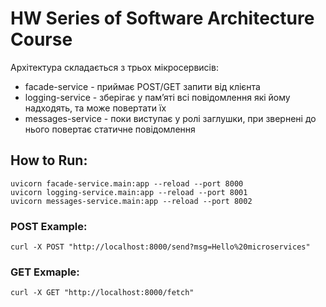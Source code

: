 # HW Series of Software Architecture Course

Архітектура складається з трьох мікросервисів:
 - facade-service - приймає POST/GET запити від клієнта
 - logging-service - зберігає у пам’яті всі повідомлення які йому надходять, та може повертати їх
 - messages-service - поки виступає у ролі заглушки, при звернені до нього повертає статичне повідомлення

## How to Run:

```
uvicorn facade-service.main:app --reload --port 8000
uvicorn logging-service.main:app --reload --port 8001
uvicorn messages-service.main:app --reload --port 8002
```

### POST Example:
```
curl -X POST "http://localhost:8000/send?msg=Hello%20microservices"
```
### GET Exmaple:
```
curl -X GET "http://localhost:8000/fetch"
```